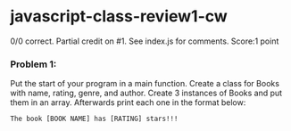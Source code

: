 # javascript-class-review1-cw
0/0 correct. Partial credit on #1. See index.js for comments. Score:1 point
### Problem 1:

Put the start of your program in a main function. Create a class for Books with name, rating, genre, and author. Create 3 instances of Books and put them in an array. Afterwards print each one in the format below:
```
The book [BOOK NAME] has [RATING] stars!!!
```
